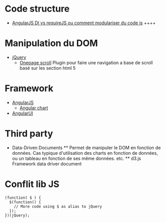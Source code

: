 Code structure
==============
* [AngularJS DI vs requireJS ou comment modulariser du code js](http://solutionoptimist.com/2013/09/30/requirejs-angularjs-dependency-injection/) ++++

Manipulation du DOM
===================
* [jQuery](https://jquery.org/)
   * [Onepage scroll](http://www.thepetedesign.com/demos/onepage_scroll_demo.html) Plugin pour faire une navigation a base de scroll basé sur les section html 5

Framework
=========
* [AngularJS](http://angularjs.org/)
   * [Angular chart](http://chinmaymk.github.io/angular-charts/)
* [AngularUI](http://angular-ui.github.io/)

Third party
===========
* Data-Driven Documents
    ** Permet de manipuler le DOM en fonction de données. Cas typique d'utilisation des charts en fonction de données, ou un tableau en fonction de ses même données. etc.
    ** d3.js [](http://d3js.org/) Framework data driver document

Conflit lib JS
==============

    (function( $ ) {
      $(function() {
        // More code using $ as alias to jQuery
      });
    })(jQuery);
